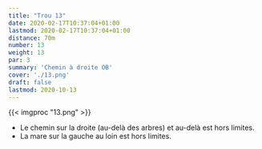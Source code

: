 ```yaml
---
title: "Trou 13"
date: 2020-02-17T10:37:04+01:00
lastmod: 2020-02-17T10:37:04+01:00
distance: 70m
number: 13
weight: 13
par: 3
summary: 'Chemin à droite OB'
cover: './13.png'
draft: false
lastmod: 2020-10-13
---
```



{{< imgproc "13.png" >}}

- Le chemin sur la droite (au-delà des arbres) et au-delà est hors limites.
- La mare sur la gauche au loin est hors limites.